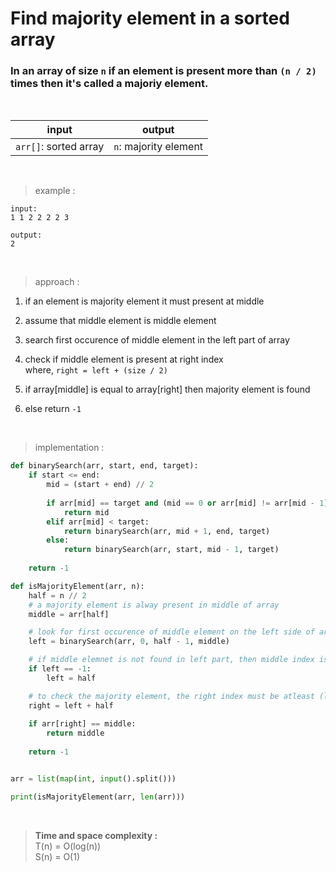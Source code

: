 # Find majority element in a sorted array

### In an array of size `n` if an element is present more than `(n / 2)` times then it's called a majoriy element.

<br>

| input | output |
| --- | --- |
| `arr[]`: sorted array | `n`: majority element |

<br>

> example :

```
input:
1 1 2 2 2 2 3

output:
2
```

<br>

> approach :

1. if an element is majority element it must present at middle

2. assume that middle element is middle element

3. search first occurence of middle element in the left part of array

4. check if middle element is present at right index
<br>where, `right = left + (size / 2)`

5. if array[middle] is equal to array[right] then majority element is found

6. else return `-1`

<br>

> implementation :

```python
def binarySearch(arr, start, end, target):
    if start <= end:
        mid = (start + end) // 2
        
        if arr[mid] == target and (mid == 0 or arr[mid] != arr[mid - 1]):
            return mid
        elif arr[mid] < target:
            return binarySearch(arr, mid + 1, end, target)
        else:
            return binarySearch(arr, start, mid - 1, target)
    
    return -1

def isMajorityElement(arr, n):
    half = n // 2
    # a majority element is alway present in middle of array
    middle = arr[half]

    # look for first occurence of middle element on the left side of array
    left = binarySearch(arr, 0, half - 1, middle)

    # if middle elemnet is not found in left part, then middle index is the first occurence
    if left == -1:
        left = half

    # to check the majority element, the right index must be atleast (left + half)
    right = left + half
    
    if arr[right] == middle:
        return middle
    
    return -1


arr = list(map(int, input().split()))

print(isMajorityElement(arr, len(arr)))
```

<br>

> **Time and space complexity :**
<br>T(n) = O(log(n))
<br>S(n) = O(1)